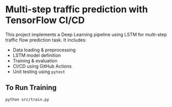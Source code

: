 # Multi-step traffic prediction with TensorFlow CI/CD

This project implements a Deep Learning pipeline using LSTM for multi-step traffic flow prediction task. It includes:

- Data loading & preprocessing
- LSTM model definition
- Training & evaluation
- CI/CD using GitHub Actions
- Unit testing using `pytest`

## To Run Training

```bash
python src/train.py

